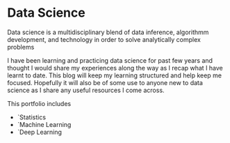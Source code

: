 # Data Science

Data science is a multidisciplinary blend of data inference, algorithmm development, and technology in order to solve analytically complex problems

I have been learning and practicing data science for past few years and thought I would share my experiences along the way as I recap what I have learnt to date. This blog will keep my learning structured and help keep me focused. Hopefully it will also be of some use to anyone new to data science as I share any useful resources I come across.

This portfolio includes

* `Statistics
* `Machine Learning
* `Deep Learning
